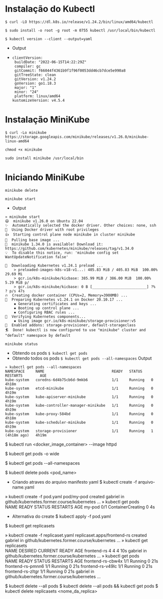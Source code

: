 # Instalação do Kubectl

`$ curl -LO https://dl.k8s.io/release/v1.24.2/bin/linux/amd64/kubectl`

`$ sudo install -o root -g root -m 0755 kubectl /usr/local/bin/kubectl`

`$ kubectl version --client --output=yaml`

- Output

- ```
  clientVersion:
   buildDate: "2022-06-15T14:22:29Z"
   compiler: gc
   gitCommit: f66044f4361b9f1f96f0053dd46cb7dce5e990a8
   gitTreeState: clean
   gitVersion: v1.24.2
   goVersion: go1.18.3
   major: "1"
   minor: "24"
   platform: linux/amd64
  kustomizeVersion: v4.5.4
  ```

# Instalação MiniKube

`$ curl -Lo minikube https://storage.googleapis.com/minikube/releases/v1.26.0/minikube-linux-amd64`

`chmod +x minikube`

`sudo install minikube /usr/local/bin`

# Iniciando MiniKube

`minikube delete`

`minikube start`

- Output

```
» minikube start
😄  minikube v1.26.0 on Ubuntu 22.04
✨  Automatically selected the docker driver. Other choices: none, ssh
📌  Using Docker driver with root privileges
👍  Starting control plane node minikube in cluster minikube
🚜  Pulling base image ...
🎉  minikube 1.34.0 is available! Download it: https://github.com/kubernetes/minikube/releases/tag/v1.34.0
💡  To disable this notice, run: 'minikube config set WantUpdateNotification false'

💾  Downloading Kubernetes v1.24.1 preload ...
    > preloaded-images-k8s-v18-v1...: 405.83 MiB / 405.83 MiB  100.00% 29.69 Mi
    > gcr.io/k8s-minikube/kicbase: 385.99 MiB / 386.00 MiB  100.00% 5.29 MiB p/
    > gcr.io/k8s-minikube/kicbase: 0 B [_________________________] ?% ? p/s 47s
🔥  Creating docker container (CPUs=2, Memory=3900MB) ...
🐳  Preparing Kubernetes v1.24.1 on Docker 20.10.17 ...
    ▪ Generating certificates and keys ...
    ▪ Booting up control plane ...
    ▪ Configuring RBAC rules ...
🔎  Verifying Kubernetes components...
    ▪ Using image gcr.io/k8s-minikube/storage-provisioner:v5
🌟  Enabled addons: storage-provisioner, default-storageclass
🏄  Done! kubectl is now configured to use "minikube" cluster and "default" namespace by default

```

`minikube status`

- Obtendo os pods
  `$ kubectl get pods`
- Obtendo todos os pods
  `$ kubectl get pods --all-namespaces`
  Output

```
» kubectl get pods --all-namespaces
NAMESPACE     NAME                               READY   STATUS    RESTARTS        AGE
kube-system   coredns-6d4b75cb6d-9mkb6           1/1     Running   0               4h18m
kube-system   etcd-minikube                      1/1     Running   0               4h19m
kube-system   kube-apiserver-minikube            1/1     Running   0               4h19m
kube-system   kube-controller-manager-minikube   1/1     Running   0               4h19m
kube-system   kube-proxy-584bd                   1/1     Running   0               4h18m
kube-system   kube-scheduler-minikube            1/1     Running   0               4h19m
kube-system   storage-provisioner                1/1     Running   1 (4h18m ago)   4h19m

```

$ kubectl run <docker_image_container> --image httpd

$ kubectl get pods -o wide

$ kubectl get pods --all-namespaces

$ kubectl delete pods <pod_name>

- Criando atraves do arquivo manifesto yaml
  $ kubectl create -f arquivo-name.yaml

» kubectl create -f pod.yaml
pod/my-pod created
gabriel in github/kubernetes.former.course/kubernetes …
» kubectl get pods  
NAME READY STATUS RESTARTS AGE
my-pod 0/1 ContainerCreating 0 4s

- Alternativa do create
  $ kubectl apply -f pod.yaml

$ kubectl get replicasets

» kubectl create -f replicaset.yaml
replicaset.apps/frontend-rs created
gabriel in github/kubernetes.former.course/kubernetes …
» kubectl get replicasets  
NAME DESIRED CURRENT READY AGE
frontend-rs 4 4 4 10s
gabriel in github/kubernetes.former.course/kubernetes …
» kubectl get pods  
NAME READY STATUS RESTARTS AGE
frontend-rs-cbw4x 1/1 Running 0 21s
frontend-rs-pmnn6 1/1 Running 0 21s
frontend-rs-v49lc 1/1 Running 0 21s
frontend-rs-zltgr 1/1 Running 0 21s
gabriel in github/kubernetes.former.course/kubernetes …

$ kubectl delete --all pods
$ kubectl delete --all pods && kubectl get pods
$ kubectl delete replicasets <nome_da_replica>

